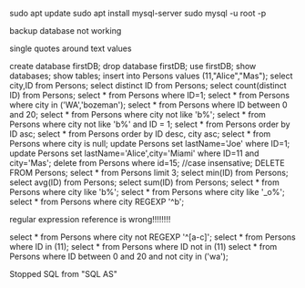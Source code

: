 sudo apt update
sudo apt install mysql-server
sudo mysql -u root -p 


backup database not working

single quotes around text values

create database firstDB;
drop database firstDB;
use firstDB;
show databases;
show tables;
insert into Persons values (11,"Alice","Mas");
select city,ID from Persons;
select distinct ID from Persons;
select count(distinct ID) from Persons;
select * from Persons where ID=1;
select * from Persons where city in ('WA','bozeman');
select * from Persons where ID between 0 and 20;
select * from Persons where city not like 'b%';
select * from Persons where city not like 'b%' and ID = 1;
select * from Persons order by ID asc;
select * from Persons order by ID desc, city asc;
select * from Persons where city is null;
update Persons set lastName='Joe' where ID=1;
update Persons set lastName='Alice',city='Miami' where ID=11 and city='Mas';
delete from Persons where id=15;     //case insensative;
DELETE FROM Persons;
select * from Persons limit 3;
select min(ID) from Persons;
select avg(ID) from Persons;
select sum(ID) from Persons;
select * from Persons where city like 'b%';
select * from Persons where city like '_o%';
select * from Persons where city REGEXP '^b';


regular expression reference is wrong!!!!!!!!

select * from Persons where city not REGEXP '^[a-c]';
select * from Persons where ID in (11);
select * from Persons where ID not in (11)
select * from Persons where ID between 0 and 20 and not city in ('wa');

Stopped SQL from "SQL AS" 